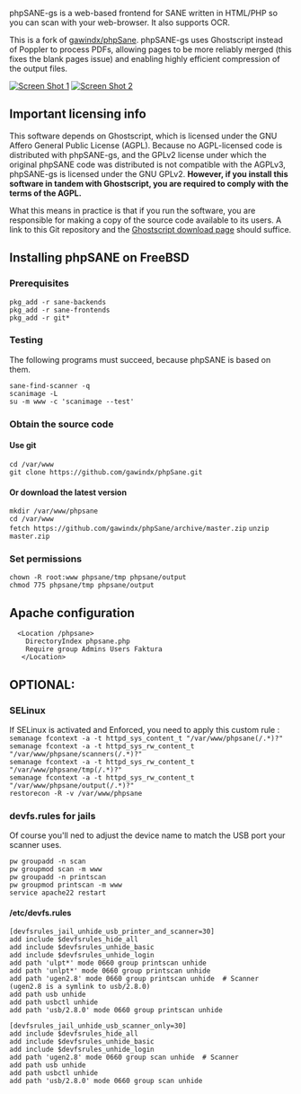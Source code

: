 phpSANE-gs is a web-based frontend for SANE written in HTML/PHP so you can scan with your web-browser. It also supports OCR.

This is a fork of [gawindx/phpSane](https://github.com/gawindx/phpSane). phpSANE-gs uses Ghostscript instead of Poppler to process PDFs, allowing pages to be more reliably merged (this fixes the blank pages issue) and enabling highly efficient compression of the output files.

[![Screen Shot 1](https://github.com/albino/phpSANE/blob/master/images/phpSane_Screenshot_1.png)](https://github.com/albino/phpSANE)
[![Screen Shot 2](https://github.com/albino/phpSANE/blob/master/images/phpSane_Screenshot_2.png)](https://github.com/albino/phpSANE)

## Important licensing info

This software depends on Ghostscript, which is licensed under the GNU Affero General Public License (AGPL). Because no AGPL-licensed code is distributed with phpSANE-gs, and the GPLv2 license under which the original phpSANE code was distributed is not compatible with the AGPLv3, phpSANE-gs is licensed under the GNU GPLv2. **However, if you install this software in tandem with Ghostscript, you are required to comply with the terms of the AGPL.**

What this means in practice is that if you run the software, you are responsible for making a copy of the source code available to its users. A link to this Git repository and the [Ghostscript download page](https://www.ghostscript.com/download/gsdnld.html) should suffice.

## Installing phpSANE on FreeBSD

### Prerequisites
`pkg_add -r sane-backends`  
`pkg_add -r sane-frontends`  
`pkg_add -r git*`

### Testing  
The following programs must succeed, because phpSANE is based on them.

`sane-find-scanner -q`  
`scanimage -L`  
`su -m www -c 'scanimage --test'`  

### Obtain the source code
#### Use git
`cd /var/www`  
`git clone https://github.com/gawindx/phpSane.git`

#### Or download the latest version
`mkdir /var/www/phpsane`  
`cd /var/www`  
`fetch https://github.com/gawindx/phpSane/archive/master.zip` 
`unzip master.zip`

### Set permissions
`chown -R root:www phpsane/tmp phpsane/output`  
`chmod 775 phpsane/tmp phpsane/output`

## Apache configuration
`  <Location /phpsane>`  
`    DirectoryIndex phpsane.php`  
`    Require group Admins Users Faktura`  
`   </Location>`

## OPTIONAL: 
### SELinux

If SELinux is activated and Enforced, you need to apply this custom rule :  
`semanage fcontext -a -t httpd_sys_content_t "/var/www/phpsane(/.*)?"`  
`semanage fcontext -a -t httpd_sys_rw_content_t "/var/www/phpsane/scanners(/.*)?"`  
`semanage fcontext -a -t httpd_sys_rw_content_t "/var/www/phpsane/tmp(/.*)?"`  
`semanage fcontext -a -t httpd_sys_rw_content_t "/var/www/phpsane/output(/.*)?"`  
`restorecon -R -v /var/www/phpsane`  

### devfs.rules for jails
Of course you'll ned to adjust the device name to match the USB port your scanner uses.

`pw groupadd -n scan`  
`pw groupmod scan -m www`  
`pw groupadd -n printscan`  
`pw groupmod printscan -m www`  
`service apache22 restart`

#### /etc/devfs.rules

`[devfsrules_jail_unhide_usb_printer_and_scanner=30]`  
`add include $devfsrules_hide_all`  
`add include $devfsrules_unhide_basic`  
`add include $devfsrules_unhide_login`  
`add path 'ulpt*' mode 0660 group printscan unhide`  
`add path 'unlpt*' mode 0660 group printscan unhide`  
`add path 'ugen2.8' mode 0660 group printscan unhide  # Scanner (ugen2.8 is a symlink to usb/2.8.0)`  
`add path usb unhide`  
`add path usbctl unhide`  
`add path 'usb/2.8.0' mode 0660 group printscan unhide`  

`[devfsrules_jail_unhide_usb_scanner_only=30]`  
`add include $devfsrules_hide_all`  
`add include $devfsrules_unhide_basic`  
`add include $devfsrules_unhide_login`  
`add path 'ugen2.8' mode 0660 group scan unhide  # Scanner`  
`add path usb unhide`  
`add path usbctl unhide`  
`add path 'usb/2.8.0' mode 0660 group scan unhide`  
